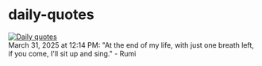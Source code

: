 # daily-quotes
[![Daily quotes](https://github.com/ceepu8/daily-quotes/actions/workflows/daily-quote.yml/badge.svg)](https://github.com/ceepu8/daily-quotes/actions/workflows/daily-quote.yml)<br/>
March 31, 2025 at 12:14 PM: "At the end of my life, with just one breath left, if you come, I'll sit up and sing." - Rumi
